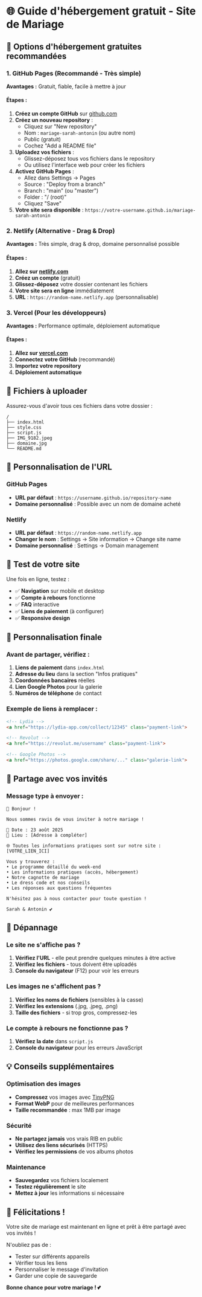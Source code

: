 # 🌐 Guide d'hébergement gratuit - Site de Mariage

## 🚀 Options d'hébergement gratuites recommandées

### 1. **GitHub Pages** (Recommandé - Très simple)
**Avantages :** Gratuit, fiable, facile à mettre à jour

#### Étapes :
1. **Créez un compte GitHub** sur [github.com](https://github.com)
2. **Créez un nouveau repository** :
   - Cliquez sur "New repository"
   - Nom : `mariage-sarah-antonin` (ou autre nom)
   - Public (gratuit)
   - Cochez "Add a README file"
3. **Uploadez vos fichiers** :
   - Glissez-déposez tous vos fichiers dans le repository
   - Ou utilisez l'interface web pour créer les fichiers
4. **Activez GitHub Pages** :
   - Allez dans Settings → Pages
   - Source : "Deploy from a branch"
   - Branch : "main" (ou "master")
   - Folder : "/ (root)"
   - Cliquez "Save"
5. **Votre site sera disponible** : `https://votre-username.github.io/mariage-sarah-antonin`

### 2. **Netlify** (Alternative - Drag & Drop)
**Avantages :** Très simple, drag & drop, domaine personnalisé possible

#### Étapes :
1. **Allez sur [netlify.com](https://netlify.com)**
2. **Créez un compte** (gratuit)
3. **Glissez-déposez** votre dossier contenant les fichiers
4. **Votre site sera en ligne** immédiatement
5. **URL** : `https://random-name.netlify.app` (personnalisable)

### 3. **Vercel** (Pour les développeurs)
**Avantages :** Performance optimale, déploiement automatique

#### Étapes :
1. **Allez sur [vercel.com](https://vercel.com)**
2. **Connectez votre GitHub** (recommandé)
3. **Importez votre repository**
4. **Déploiement automatique**

## 📁 Fichiers à uploader

Assurez-vous d'avoir tous ces fichiers dans votre dossier :
```
/
├── index.html
├── style.css
├── script.js
├── IMG_9182.jpeg
├── domaine.jpg
└── README.md
```

## 🔗 Personnalisation de l'URL

### GitHub Pages
- **URL par défaut** : `https://username.github.io/repository-name`
- **Domaine personnalisé** : Possible avec un nom de domaine acheté

### Netlify
- **URL par défaut** : `https://random-name.netlify.app`
- **Changer le nom** : Settings → Site information → Change site name
- **Domaine personnalisé** : Settings → Domain management

## 📱 Test de votre site

Une fois en ligne, testez :
- ✅ **Navigation** sur mobile et desktop
- ✅ **Compte à rebours** fonctionne
- ✅ **FAQ** interactive
- ✅ **Liens de paiement** (à configurer)
- ✅ **Responsive design**

## 🎨 Personnalisation finale

### Avant de partager, vérifiez :
1. **Liens de paiement** dans `index.html`
2. **Adresse du lieu** dans la section "Infos pratiques"
3. **Coordonnées bancaires** réelles
4. **Lien Google Photos** pour la galerie
5. **Numéros de téléphone** de contact

### Exemple de liens à remplacer :
```html
<!-- Lydia -->
<a href="https://lydia-app.com/collect/12345" class="payment-link">

<!-- Revolut -->
<a href="https://revolut.me/username" class="payment-link">

<!-- Google Photos -->
<a href="https://photos.google.com/share/..." class="galerie-link">
```

## 📧 Partage avec vos invités

### Message type à envoyer :
```
💒 Bonjour !

Nous sommes ravis de vous inviter à notre mariage !

📅 Date : 23 août 2025
📍 Lieu : [Adresse à compléter]

🌐 Toutes les informations pratiques sont sur notre site :
[VOTRE_LIEN_ICI]

Vous y trouverez :
• Le programme détaillé du week-end
• Les informations pratiques (accès, hébergement)
• Notre cagnotte de mariage
• Le dress code et nos conseils
• Les réponses aux questions fréquentes

N'hésitez pas à nous contacter pour toute question !

Sarah & Antonin 💕
```

## 🔧 Dépannage

### Le site ne s'affiche pas ?
1. **Vérifiez l'URL** - elle peut prendre quelques minutes à être active
2. **Vérifiez les fichiers** - tous doivent être uploadés
3. **Console du navigateur** (F12) pour voir les erreurs

### Les images ne s'affichent pas ?
1. **Vérifiez les noms de fichiers** (sensibles à la casse)
2. **Vérifiez les extensions** (.jpg, .jpeg, .png)
3. **Taille des fichiers** - si trop gros, compressez-les

### Le compte à rebours ne fonctionne pas ?
1. **Vérifiez la date** dans `script.js`
2. **Console du navigateur** pour les erreurs JavaScript

## 💡 Conseils supplémentaires

### Optimisation des images
- **Compressez** vos images avec [TinyPNG](https://tinypng.com)
- **Format WebP** pour de meilleures performances
- **Taille recommandée** : max 1MB par image

### Sécurité
- **Ne partagez jamais** vos vrais RIB en public
- **Utilisez des liens sécurisés** (HTTPS)
- **Vérifiez les permissions** de vos albums photos

### Maintenance
- **Sauvegardez** vos fichiers localement
- **Testez régulièrement** le site
- **Mettez à jour** les informations si nécessaire

## 🎉 Félicitations !

Votre site de mariage est maintenant en ligne et prêt à être partagé avec vos invités ! 

N'oubliez pas de :
- Tester sur différents appareils
- Vérifier tous les liens
- Personnaliser le message d'invitation
- Garder une copie de sauvegarde

**Bonne chance pour votre mariage ! 💕** 